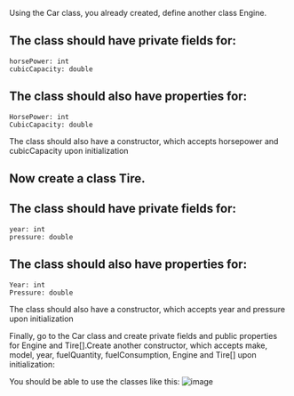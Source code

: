 Using the Car class, you already created, define another class Engine.

## The class should have private fields for:

	horsePower: int
	cubicCapacity: double

## The class should also have properties for:

	HorsePower: int
	CubicCapacity: double

The class should also have a constructor, which accepts horsepower and cubicCapacity upon initialization

## Now create a class Tire.

## The class should have private fields for:

	year: int
	pressure: double

## The class should also have properties for:

	Year: int
	Pressure: double

The class should also have a constructor, which accepts year and pressure upon initialization

Finally, go to the Car class and create private fields and public properties for Engine and Tire[].Create another constructor, which accepts make, model, year, fuelQuantity, fuelConsumption, Engine and Tire[] upon initialization:

You should be able to use the classes like this:
![image](https://user-images.githubusercontent.com/45227327/216330593-ea68dcdf-ad3f-4b1a-ba50-93c863d83036.png)
